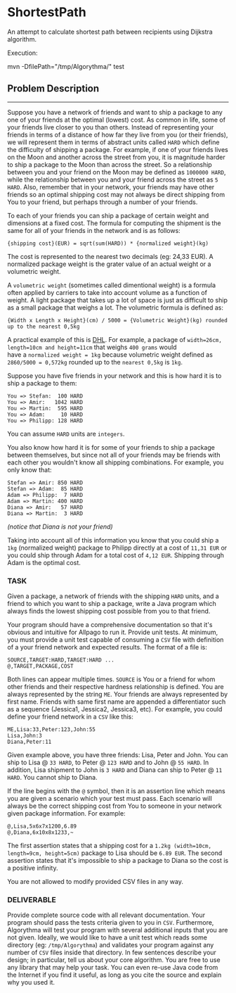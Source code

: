 # ShortestPath
An attempt to calculate shortest path between recipients using Dijkstra algorithm.  

Execution:

mvn -DfilePath="/tmp/Algorythma/" test


## Problem Description
-----------
Suppose you have a network of friends and want to ship a package to any one of 
your friends at the optimal (lowest) cost. As common in life, some of your friends 
live closer to you than others. Instead of representing your friends in terms of a distance 
of how far they live from you (or their friends), we will represent them in terms of 
abstract units called `HARD` which define the difficulty of shipping a package. For example, 
if one of your friends lives on the Moon and another across the street from you, it is 
magnitude harder to ship a package to the Moon than across the street. So a relationship 
between you and your friend on the Moon may be defined as `1000000 HARD`, while the 
relationship between you and your friend across the street as `5 HARD`. Also, remember 
that in your network, your friends may have other friends so an optimal shipping cost 
may not always be direct shipping from You to your friend, but perhaps through a number 
of your friends. 

To each of your friends you can ship a package of certain weight and dimensions at a 
fixed cost. The formula for computing the shipment is the same for all of your 
friends in the network and is as follows:
```
{shipping cost}(EUR) = sqrt(sum(HARD)) * {normalized weight}(kg)
```
The cost is represented to the nearest two decimals (eg: 24,33 EUR). A normalized package 
weight is the grater value of an actual weight or a volumetric weight.

A `volumetric weight` (sometimes called dimentional weight) is a formula often applied by 
carriers to take into account volume as a function of weight. A light package that 
takes up a lot of space is just as difficult to ship as a small package that weighs a lot. 
The volumetric formula is defined as:
```
{Width x Length x Height}(cm) / 5000 = {Volumetric Weight}(kg) rounded up to the nearest 0,5kg
```
A practical example of this is [DHL](http://wap.dhl.com/serv/volweight.html). For example, 
a package of `width=26cm, length=10cm and height=11cm` that weighs `400 grams` would  
have a `normalized weight = 1kg` because volumetric weight defined as `2860/5000 = 0,572kg` 
rounded up to the `nearest 0,5kg` is `1kg`.

Suppose you have five friends in your network and this is how hard it is to ship a package 
to them:
```
You => Stefan:  100 HARD 
You => Amir:   1042 HARD 
You => Martin:  595 HARD 
You => Adam:     10 HARD 
You => Philipp: 128 HARD
```
You can assume `HARD` units are `integers`. 

You also know how hard it is for some of your friends to ship a package between themselves, but 
since not all of your friends may be friends with each other you wouldn't know all shipping 
combinations. For example, you only know that:
```
Stefan => Amir: 850 HARD 
Stefan => Adam:  85 HARD 
Adam => Philipp:  7 HARD 
Adam => Martin: 400 HARD 
Diana => Amir:   57 HARD 
Diana => Martin:  3 HARD
```
_(notice that Diana is not your friend)_

Taking into account all of this information you know that you could ship a `1kg` (normalized weight) 
package to Philipp directly at a cost of `11,31 EUR` or you could ship through Adam for a 
total cost of `4,12 EUR`. Shipping through Adam is the optimal cost.

### TASK

Given a package, a network of friends with the shipping `HARD` units, and a friend to which 
you want to ship a package, write a Java program which always finds the lowest shipping cost 
possible from you to that friend.

Your program should have a comprehensive documentation so that it's obvious and intuitive for 
Allpago to run it. Provide unit tests. At minimum, you must provide a unit test capable of consuming a 
`CSV` file with definition of a your friend network and expected results. The format of a file is:
```
SOURCE,TARGET:HARD,TARGET:HARD ... 
@,TARGET,PACKAGE,COST
```
Both lines can appear multiple times. `SOURCE` is You or a friend for whom other friends and 
their respective hardness relationship is defined. You are always represented by the string 
`ME`. Your friends are always represented by first name. Friends with same first name are appended 
a differentiator such as a sequence (Jessica1, Jessica2, Jessica3, etc). For example, you could 
define your friend network in a `CSV` like this:
```
ME,Lisa:33,Peter:123,John:55 
Lisa,John:3 
Diana,Peter:11
```
Given example above, you have three friends: Lisa, Peter and John. You can ship to Lisa @ `33 HARD`, 
to Peter @ `123 HARD` and to John @ `55 HARD`. In addition, Lisa shipment to John is `3 HARD` 
and Diana can ship to Peter @ `11 HARD`. You cannot ship to Diana.

If the line begins with the `@` symbol, then it is an assertion line which means you are given 
a scenario which your test must pass. Each scenario will always be the correct shipping cost from You 
to someone in your network given package information. For example:
```
@,Lisa,5x6x7x1200,6.89 
@,Diana,6x10x8x1233,~
```
The first assertion states that a shipping cost for a `1.2kg (width=10cm, length=9cm, height=5cm)` 
package to Lisa should be `6.89 EUR`. The second assertion states that it's impossible to ship a 
package to Diana so the cost is a positive infinity.

You are not allowed to modify provided CSV files in any way.

### DELIVERABLE

Provide complete source code with all relevant documentation. Your program should pass the tests 
criteria given to you in `CSV`. Furthermore, Algorythma will test your program with several additional 
inputs that you are not given. Ideally, we would like to have a unit test which reads some 
directory (eg: `/tmp/Algorythma`) and validates your program against any number of `CSV` files inside 
that directory. In few sentences describe your design; in particular, tell us about your core 
algorithm. You are free to use any library that may help your task. You can even re-use Java 
code from the Internet if you find it useful, as long as you cite the source and explain why 
you used it.
